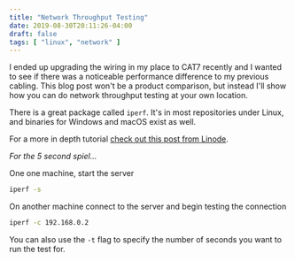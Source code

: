 ```yaml
---
title: "Network Throughput Testing"
date: 2019-08-30T20:11:26-04:00
draft: false
tags: [ "linux", "network" ]
---
```


I ended up upgrading the wiring in my place to CAT7 recently and I wanted to see if there was a noticeable performance difference to my previous cabling. This blog post won't be a product comparison, but instead I'll show how you can do network throughput testing at your own location.

There is a great package called `iperf`. It's in most repositories under Linux, and binaries for Windows and macOS exist as well.

For a more in depth tutorial [check out this post from Linode](https://www.linode.com/docs/networking/diagnostics/install-iperf-to-diagnose-network-speed-in-linux/).

*For the 5 second spiel...*

One one machine, start the server

```bash
iperf -s
```

On another machine connect to the server and begin testing the connection

```bash
iperf -c 192.168.0.2
```

You can also use the `-t` flag to specify the number of seconds you want to run the test for.
